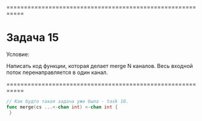 ===========================================================
# Задача 15

Условие:

Написать код функции, которая делает merge N каналов. Весь входной поток перенаправляется в один канал.

===========================================================

```go
// Как будто такая задача уже была - task 10.
func merge(cs ...<-chan int) <-chan int {
 }
```
